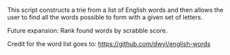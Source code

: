 This script constructs a trie from a list of English words and then allows the user to find all the words possible to form with a given set of letters. 

Future expansion: Rank found words by scrabble score. 

Credit for the word list goes to: https://github.com/dwyl/english-words
